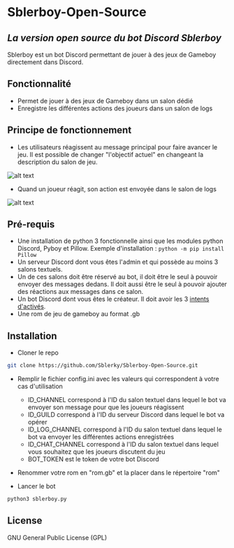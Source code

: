 # Sblerboy-Open-Source
## _La version open source du bot Discord Sblerboy_

Sblerboy est un bot Discord permettant de jouer à des jeux de Gameboy directement dans Discord.

## Fonctionnalité

- Permet de jouer à des jeux de Gameboy dans un salon dédié
- Enregistre les différentes actions des joueurs dans un salon de logs

## Principe de fonctionnement

- Les utilisateurs réagissent au message principal pour faire avancer le jeu. Il est possible de changer "l'objectif actuel" en changeant la description du salon de jeu.

![alt text](https://cdn.discordapp.com/attachments/849667753295347745/874205955196346418/unknown.png)

- Quand un joueur réagit, son action est envoyée dans le salon de logs

![alt text](https://cdn.discordapp.com/attachments/849667753295347745/874206021818675240/unknown.png)

## Pré-requis
- Une installation de python 3 fonctionnelle ainsi que les modules python Discord, Pyboy et Pillow. Exemple d'installation : `python -m pip install Pillow`
- Un serveur Discord dont vous êtes l'admin et qui possède au moins 3 salons textuels.
- Un de ces salons doit être réservé au bot, il doit être le seul à pouvoir envoyer des messages dedans. Il doit aussi être le seul à pouvoir ajouter des réactions aux messages dans ce salon.
- Un bot Discord dont vous êtes le créateur. Il doit avoir les 3 [intents d'activés](https://discord.com/developers/docs/topics/gateway#enabling-privileged-intents).
- Une rom de jeu de gameboy au format .gb

## Installation

- Cloner le repo
```sh
git clone https://github.com/Sblerky/Sblerboy-Open-Source.git
```
- Remplir le fichier config.ini avec les valeurs qui correspondent à votre cas d'utilisation
    * ID_CHANNEL correspond à l'ID du salon textuel dans lequel le bot va envoyer son message pour que les joueurs réagissent
    * ID_GUILD correspond à l'ID du serveur Discord dans lequel le bot va opérer
    * ID_LOG_CHANNEL correspond à l'ID du salon textuel dans lequel le bot va envoyer les différentes actions enregistrées
    * ID_CHAT_CHANNEL correspond à l'ID du salon textuel dans lequel vous souhaitez que les joueurs discutent du jeu
    * BOT_TOKEN est le token de votre bot Discord

- Renommer votre rom en "rom.gb" et la placer dans le répertoire "rom"

- Lancer le bot
```sh
python3 sblerboy.py
```

## License

GNU General Public License (GPL)
